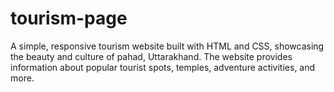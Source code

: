 # tourism-page
A simple, responsive tourism website built with HTML and CSS, showcasing the beauty and culture of pahad, Uttarakhand. The website provides information about popular tourist spots, temples, adventure activities, and more.
